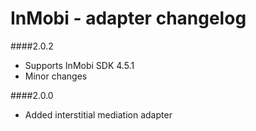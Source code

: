 # InMobi - adapter changelog

####2.0.2
 
 - Supports InMobi SDK 4.5.1
 - Minor changes

####2.0.0

- Added interstitial mediation adapter